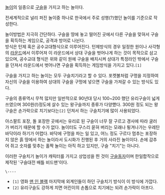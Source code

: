 [놀이](%EB%86%80%EC%9D%B4.md)의 일종으로 [구슬](%EA%B5%AC%EC%8A%AC.md)을 가지고 하는
놀이다.

전세계적으로 널리 퍼진 놀이중 하나로 한국에서 주로 성행(?)했던 놀이를 기준으로 작성한다.

놀이방법은 지극히 간단하다. 구슬을 땅에 놓고 떨어진 곳에서 다른 구슬을 맞혀서 구슬을 획득하는 게임으로, 공격과 방어로 나뉜다.  
방식은 턴제 혹은 공수교대형식으로 이루어진다. 턴제방식의 경우 일정한 원이나 사각형의
[라운드](%EB%9D%BC%EC%9A%B4%EB%93%9C.md)에서 이루어져 이 라운드에서 상대 구슬을 벗어나게 하는 것이 목적으로
삼고 있으며, 공수교대 형식은 위와 같이 원에 구슬을 배치시켜 상대가 특정라인 밖에서 구슬을 던져서 라운드에서 벗어나면 구슬을 획득하는
게임방식을 가지고 있다.`[1]`

구슬을 가지고 하는 놀이는 모두 구슬치기라고 할 수 있다. 포켓볼처럼 구멍을 지정하여 자신의 구슬을 이용하여 상대의 구슬을 구멍에 넣으면
구슬을 가져갈 수 있는 방식도 있다.

구슬의 종류역시 무척 많지만 일반적으로 90년대 당시 100~200 했던 유리구슬이 넓게 쓰였으며 300원(!)정도에 살수 있는 왕구슬까지
종류가 다양헀다. 300원 정도 되는 왕구슬은 손가락으로 치기보다는`[2]` 던져서 하는 구슬치기에 많이 사용되었다.

아스팔트 포장, 돌 포장한 곳에서는 유리로 된 구슬이 너무 잘 구르고 경사에 따라 굴러가 버리기 때문에 할 수가 없다. 놀이터도 구스리 묻혀
버리는 모래나 튕겨나가는 우레탄 바닥이라 하기가 어렵다. 바닥에 구멍을 파는 일 있고, 어느 정도 구르다 멈추는 포장하지 않은 흙 땅에서
하는 놀이라서 도시화가 진행된 후 거의 사라진 놀이이다. 손에 감추어 쥐고 숫자를 맞추는 홀짝 놀이는 아직 하고 있지만, 구슬 "치기"는
아니다.

이러한 구슬치기 놀이가 캐릭터를 가지고 상업성을 띈 것이
[구슬동자](%EA%B5%AC%EC%8A%AC%EB%8F%99%EC%9E%90.md)이며 한일합작으로 제작된 '구슬대전 배틀
비드맨'이다.

`\----`

  * `[1]` 영화 [맨 인 블랙](%EB%A7%A8%20%EC%9D%B8%20%EB%B8%94%EB%9E%99.md) 마지막에 외계인들이 하던 구슬치기 방식이 이 방식에 가깝다.
  * `[2]` 유리구슬도 강하게 치면 어린이의 손톱으로 치기에는 되려 손가락이 아프다.

